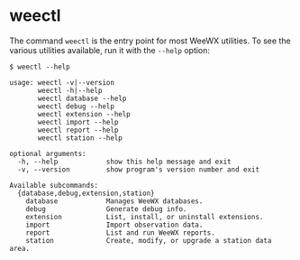 # weectl

The command `weectl` is the entry point for most WeeWX utilities. To see the
various utilities available, run it with the `--help` option:

```
$ weectl --help

usage: weectl -v|--version
       weectl -h|--help
       weectl database --help
       weectl debug --help
       weectl extension --help
       weectl import --help
       weectl report --help
       weectl station --help

optional arguments:
  -h, --help            show this help message and exit
  -v, --version         show program's version number and exit

Available subcommands:
  {database,debug,extension,station}
    database            Manages WeeWX databases.
    debug               Generate debug info.
    extension           List, install, or uninstall extensions.
    import              Import observation data.
    report              List and run WeeWX reports.
    station             Create, modify, or upgrade a station data area.
```
